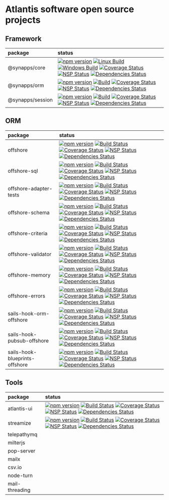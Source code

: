 # Atlantis software open source projects

## Framework

| package                        |  status          |
| :----------------------------- |  :-------------  |
| @synapps/core                  | [![npm version](https://badge.fury.io/js/%40synapps%2Fcore.svg)](https://badge.fury.io/js/%40synapps%2Fcore) [![Linux Build](https://travis-ci.org/Atlantis-Software/synapps.svg?branch=master)](https://travis-ci.org/Atlantis-Software/synapps) [![Windows Build](https://ci.appveyor.com/api/projects/status/xt5nrvra2o4xh4al?svg=true)](https://ci.appveyor.com/project/atiertant/synapps) [![Coverage Status](https://coveralls.io/repos/github/Atlantis-Software/synapps/badge.svg?branch=master)](https://coveralls.io/github/Atlantis-Software/synapps?branch=master) [![NSP Status](https://nodesecurity.io/orgs/atlantis/projects/755b3c41-3900-4f1b-bc73-5cde98aa2f11/badge)](https://nodesecurity.io/orgs/atlantis/projects/755b3c41-3900-4f1b-bc73-5cde98aa2f11) [![Dependencies Status](https://david-dm.org/Atlantis-Software/synapps.svg)](https://david-dm.org/Atlantis-Software/synapps)|
| @synapps/orm                   | [![npm version](https://badge.fury.io/js/%40synapps%2Form.svg)](https://badge.fury.io/js/%40synapps%2Form) [![Build](https://travis-ci.org/Atlantis-Software/synapps-orm.svg?branch=master)](https://travis-ci.org/Atlantis-Software/synapps-orm) [![Coverage Status](https://coveralls.io/repos/github/Atlantis-Software/synapps-orm/badge.svg?branch=master)](https://coveralls.io/github/Atlantis-Software/synapps-orm?branch=master) [![NSP Status](https://nodesecurity.io/orgs/atlantis/projects/75922009-e817-4f32-bb5a-e3dffb51647c/badge)](https://nodesecurity.io/orgs/atlantis/projects/75922009-e817-4f32-bb5a-e3dffb51647c) [![Dependencies Status](https://david-dm.org/Atlantis-Software/synapps-orm.svg)](https://david-dm.org/Atlantis-Software/synapps-orm)|
| @synapps/session               | [![npm version](https://badge.fury.io/js/%40synapps%2Fsession.svg)](https://badge.fury.io/js/%40synapps%2Fsession) [![Build](https://travis-ci.org/Atlantis-Software/synapps-session.svg?branch=master)](https://travis-ci.org/Atlantis-Software/synapps-session) [![Coverage Status](https://coveralls.io/repos/github/Atlantis-Software/synapps-session/badge.svg?branch=master)](https://coveralls.io/github/Atlantis-Software/synapps-session?branch=master) [![NSP Status](https://nodesecurity.io/orgs/atlantis/projects/d5bab00c-95c6-4c71-a85d-d1d7d6c00e7c/badge)](https://nodesecurity.io/orgs/atlantis/projects/d5bab00c-95c6-4c71-a85d-d1d7d6c00e7c) [![Dependencies Status](https://david-dm.org/Atlantis-Software/synapps-session.svg)](https://david-dm.org/Atlantis-Software/synapps-session)|

## ORM

| package                        |  status          |
| :----------------------------- |  :-------------  |
| offshore                       | [![npm version](https://badge.fury.io/js/offshore.svg)](https://www.npmjs.com/offshore) [![Build Status](https://travis-ci.org/Atlantis-Software/offshore.svg?branch=master)](https://travis-ci.org/Atlantis-Software/offshore) [![Coverage Status](https://coveralls.io/repos/github/Atlantis-Software/offshore/badge.svg?branch=master)](https://coveralls.io/github/Atlantis-Software/offshore?branch=master) [![NSP Status](https://nodesecurity.io/orgs/atlantis/projects/f7dbce6c-94a8-4dba-a5c3-fe6d0b08486c/badge)](https://nodesecurity.io/orgs/atlantis/projects/f7dbce6c-94a8-4dba-a5c3-fe6d0b08486c) [![Dependencies Status](https://david-dm.org/Atlantis-Software/offshore.svg)](https://david-dm.org/Atlantis-Software/offshore) |
| offshore-sql                   | [![npm version](https://badge.fury.io/js/offshore-sql.svg)](https://www.npmjs.com/offshore-sql) [![Build Status](https://travis-ci.org/Atlantis-Software/offshore-sql.svg?branch=master)](https://travis-ci.org/Atlantis-Software/offshore-sql) [![Coverage Status](https://coveralls.io/repos/github/Atlantis-Software/offshore-sql/badge.svg?branch=master)](https://coveralls.io/github/Atlantis-Software/offshore-sql?branch=master) [![NSP Status](https://nodesecurity.io/orgs/atlantis/projects/fa52b94f-44de-4f15-a196-4a44a79bce1d/badge)](https://nodesecurity.io/orgs/atlantis/projects/fa52b94f-44de-4f15-a196-4a44a79bce1d) [![Dependencies Status](https://david-dm.org/Atlantis-Software/offshore-sql.svg)](https://david-dm.org/Atlantis-Software/offshore-sql) |
| offshore-adapter-tests         | [![npm version](https://badge.fury.io/js/offshore-adapter-tests.svg)](https://www.npmjs.com/offshore-adapter-tests) [![Build Status](https://travis-ci.org/Atlantis-Software/offshore-adapter-tests.svg?branch=master)](https://travis-ci.org/Atlantis-Software/offshore-adapter-tests) [![Coverage Status](https://coveralls.io/repos/github/Atlantis-Software/offshore-adapter-tests/badge.svg?branch=master)](https://coveralls.io/github/Atlantis-Software/offshore-adapter-tests?branch=master) [![NSP Status](https://nodesecurity.io/orgs/atlantis/projects/30ec60e6-5fe3-4546-9d4d-52be60ef5fa3/badge)](https://nodesecurity.io/orgs/atlantis/projects/30ec60e6-5fe3-4546-9d4d-52be60ef5fa3) [![Dependencies Status](https://david-dm.org/Atlantis-Software/offshore-adapter-tests.svg)](https://david-dm.org/Atlantis-Software/offshore-adapter-tests) |
| offshore-schema                | [![npm version](https://badge.fury.io/js/offshore-schema.svg)](https://www.npmjs.com/offshore-schema) [![Build Status](https://travis-ci.org/Atlantis-Software/offshore-schema.svg?branch=master)](https://travis-ci.org/Atlantis-Software/offshore-schema) [![Coverage Status](https://coveralls.io/repos/github/Atlantis-Software/offshore-schema/badge.svg?branch=master)](https://coveralls.io/github/Atlantis-Software/offshore-schema?branch=master) [![NSP Status](https://nodesecurity.io/orgs/atlantis/projects/5c0941fc-206a-47c8-9234-fb3d45846525/badge)](https://nodesecurity.io/orgs/atlantis/projects/5c0941fc-206a-47c8-9234-fb3d45846525) [![Dependencies Status](https://david-dm.org/Atlantis-Software/offshore-schema.svg)](https://david-dm.org/Atlantis-Software/offshore-schema) |
| offshore-criteria              | [![npm version](https://badge.fury.io/js/offshore-criteria.svg)](https://www.npmjs.com/offshore-criteria) [![Build Status](https://travis-ci.org/Atlantis-Software/offshore-criteria.svg?branch=master)](https://travis-ci.org/Atlantis-Software/offshore-criteria) [![Coverage Status](https://coveralls.io/repos/github/Atlantis-Software/offshore-criteria/badge.svg?branch=master)](https://coveralls.io/github/Atlantis-Software/offshore-criteria?branch=master) [![NSP Status](https://nodesecurity.io/orgs/atlantis/projects/6603af66-d2c6-4801-89d6-4ccd7f0615e1/badge)](https://nodesecurity.io/orgs/atlantis/projects/6603af66-d2c6-4801-89d6-4ccd7f0615e1) [![Dependencies Status](https://david-dm.org/Atlantis-Software/offshore-criteria.svg)](https://david-dm.org/Atlantis-Software/offshore-criteria) |
| offshore-validator             | [![npm version](https://badge.fury.io/js/offshore-validator.svg)](https://www.npmjs.com/offshore-validator) [![Build Status](https://travis-ci.org/Atlantis-Software/offshore-validator.svg?branch=master)](https://travis-ci.org/Atlantis-Software/offshore-validator) [![Coverage Status](https://coveralls.io/repos/github/Atlantis-Software/offshore-validator/badge.svg?branch=master)](https://coveralls.io/github/Atlantis-Software/offshore-validator?branch=master) [![NSP Status](https://nodesecurity.io/orgs/atlantis/projects/c7b8d128-2280-460b-a8fd-9d80b3f2792b/badge)](https://nodesecurity.io/orgs/atlantis/projects/c7b8d128-2280-460b-a8fd-9d80b3f2792b) [![Dependencies Status](https://david-dm.org/Atlantis-Software/offshore-validator.svg)](https://david-dm.org/Atlantis-Software/offshore-validator) |
| offshore-memory                | [![npm version](https://badge.fury.io/js/offshore-memory.svg)](https://www.npmjs.com/offshore-memory) [![Build Status](https://travis-ci.org/Atlantis-Software/offshore-memory.svg?branch=master)](https://travis-ci.org/Atlantis-Software/offshore-memory) [![Coverage Status](https://coveralls.io/repos/github/Atlantis-Software/offshore-memory/badge.svg?branch=master)](https://coveralls.io/github/Atlantis-Software/offshore-memory?branch=master) [![NSP Status](https://nodesecurity.io/orgs/atlantis/projects/bad35041-6de8-4ebd-b6c0-e35345e557de/badge)](https://nodesecurity.io/orgs/atlantis/projects/bad35041-6de8-4ebd-b6c0-e35345e557de) [![Dependencies Status](https://david-dm.org/Atlantis-Software/offshore-memory.svg)](https://david-dm.org/Atlantis-Software/offshore-memory) |
| offshore-errors                | [![npm version](https://badge.fury.io/js/offshore-errors.svg)](https://www.npmjs.com/offshore-errors) [![Build Status](https://travis-ci.org/Atlantis-Software/offshore-errors.svg?branch=master)](https://travis-ci.org/Atlantis-Software/offshore-errors) [![Coverage Status](https://coveralls.io/repos/github/Atlantis-Software/offshore-errors/badge.svg?branch=master)](https://coveralls.io/github/Atlantis-Software/offshore-errors?branch=master) [![NSP Status](https://nodesecurity.io/orgs/atlantis/projects/f5d848ca-b570-45f9-bdbb-e195480a989c/badge)](https://nodesecurity.io/orgs/atlantis/projects/f5d848ca-b570-45f9-bdbb-e195480a989c) [![Dependencies Status](https://david-dm.org/Atlantis-Software/offshore-errors.svg)](https://david-dm.org/Atlantis-Software/offshore-errors) |
| sails-hook-orm-offshore        | [![npm version](https://badge.fury.io/js/sails-hook-orm-offshore.svg)](https://www.npmjs.com/sails-hook-orm-offshore) [![Build Status](https://travis-ci.org/Atlantis-Software/sails-hook-orm-offshore.svg?branch=master)](https://travis-ci.org/Atlantis-Software/sails-hook-orm-offshore) [![Coverage Status](https://coveralls.io/repos/github/Atlantis-Software/sails-hook-orm-offshore/badge.svg?branch=master)](https://coveralls.io/github/Atlantis-Software/sails-hook-orm-offshore?branch=master) [![NSP Status](https://nodesecurity.io/orgs/atlantis/projects/5ec8481e-08b5-44ad-8f2c-fdea01ba58a6/badge)](https://nodesecurity.io/orgs/atlantis/projects/5ec8481e-08b5-44ad-8f2c-fdea01ba58a6) [![Dependencies Status](https://david-dm.org/Atlantis-Software/sails-hook-orm-offshore.svg)](https://david-dm.org/Atlantis-Software/sails-hook-orm-offshore) |
| sails-hook-pubsub-offshore     | [![npm version](https://badge.fury.io/js/sails-hook-pubsub-offshore.svg)](https://www.npmjs.com/sails-hook-pubsub-offshore) [![Build Status](https://travis-ci.org/Atlantis-Software/sails-hook-pubsub-offshore.svg?branch=master)](https://travis-ci.org/Atlantis-Software/sails-hook-pubsub-offshore) [![Coverage Status](https://coveralls.io/repos/github/Atlantis-Software/sails-hook-pubsub-offshore/badge.svg?branch=master)](https://coveralls.io/github/Atlantis-Software/sails-hook-pubsub-offshore?branch=master) [![NSP Status](https://nodesecurity.io/orgs/atlantis/projects/807d2725-4709-4f65-8a00-fdc0bc89da44/badge)](https://nodesecurity.io/orgs/atlantis/projects/807d2725-4709-4f65-8a00-fdc0bc89da44) [![Dependencies Status](https://david-dm.org/Atlantis-Software/sails-hook-pubsub-offshore.svg)](https://david-dm.org/Atlantis-Software/sails-hook-pubsub-offshore)|
| sails-hook-blueprints-offshore | [![npm version](https://badge.fury.io/js/sails-hook-blueprints-offshore.svg)](https://www.npmjs.com/sails-hook-blueprints-offshore) [![Build Status](https://travis-ci.org/Atlantis-Software/sails-hook-blueprints-offshore.svg?branch=master)](https://travis-ci.org/Atlantis-Software/sails-hook-blueprints-offshore) [![Coverage Status](https://coveralls.io/repos/github/Atlantis-Software/sails-hook-blueprints-offshore/badge.svg?branch=master)](https://coveralls.io/github/Atlantis-Software/sails-hook-blueprints-offshore?branch=master) [![NSP Status](https://nodesecurity.io/orgs/atlantis/projects/4466350b-f55a-4c11-a03c-d6300034a153/badge)](https://nodesecurity.io/orgs/atlantis/projects/4466350b-f55a-4c11-a03c-d6300034a153) [![Dependencies Status](https://david-dm.org/Atlantis-Software/sails-hook-blueprints-offshore.svg)](https://david-dm.org/Atlantis-Software/sails-hook-blueprints-offshore) |

## Tools

| package                        |  status          |
| :----------------------------- |  :-------------  |
| atlantis-ui                    | [![npm version](https://badge.fury.io/js/atlantis-ui.svg)](https://www.npmjs.com/atlantis-ui) [![Build Status](https://travis-ci.org/Atlantis-Software/atlantis-ui.svg?branch=master)](https://travis-ci.org/Atlantis-Software/atlantis-ui) [![Coverage Status](https://coveralls.io/repos/github/Atlantis-Software/atlantis-ui/badge.svg?branch=master)](https://coveralls.io/github/Atlantis-Software/atlantis-ui?branch=master) [![NSP Status](https://nodesecurity.io/orgs/atlantis/projects/7787dfcd-3dfd-4978-b27d-3bc148108e2c/badge)](https://nodesecurity.io/orgs/atlantis/projects/7787dfcd-3dfd-4978-b27d-3bc148108e2c) [![Dependencies Status](https://david-dm.org/Atlantis-Software/atlantis-ui.svg)](https://david-dm.org/Atlantis-Software/atlantis-ui) |
| streamize                      | [![npm version](https://badge.fury.io/js/streamize.svg)](https://www.npmjs.com/streamize) [![Build Status](https://travis-ci.org/Atlantis-Software/streamize.svg?branch=master)](https://travis-ci.org/Atlantis-Software/streamize) [![Coverage Status](https://coveralls.io/repos/github/Atlantis-Software/streamize/badge.svg?branch=master)](https://coveralls.io/github/Atlantis-Software/streamize?branch=master) [![NSP Status](https://nodesecurity.io/orgs/atlantis/projects/ed0ada30-0689-4121-b3b8-9d80f793d292/badge)](https://nodesecurity.io/orgs/atlantis/projects/ed0ada30-0689-4121-b3b8-9d80f793d292) [![Dependencies Status](https://david-dm.org/Atlantis-Software/streamize.svg)](https://david-dm.org/Atlantis-Software/streamize)|
| telepathymq                    | |
| milterjs                       | |
| pop-server                     | |
| mailx                          | |
| csv.io                         | |
| node-turn                      | |
| mail-threading                 | |
